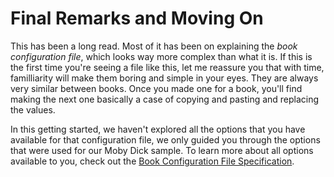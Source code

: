 # Final Remarks and Moving On

This has been a long read. Most of it has been on explaining the _book configuration file_, which looks way more complex than what it is. If this is the first time you're seeing a file like this, let me reassure you that with time, familliarity will make them boring and simple in your eyes. They are always very similar between books. Once you made one for a book, you'll find making the next one basically a case of copying and pasting and replacing the values.

In this getting started, we haven't explored all the options that you have available for that configuration file, we only guided you through the options that were used for our Moby Dick sample. To learn more about all options available to you, check out the [Book Configuration File Specification](https://little.webby.press/documentation/en/book-configuration/).
